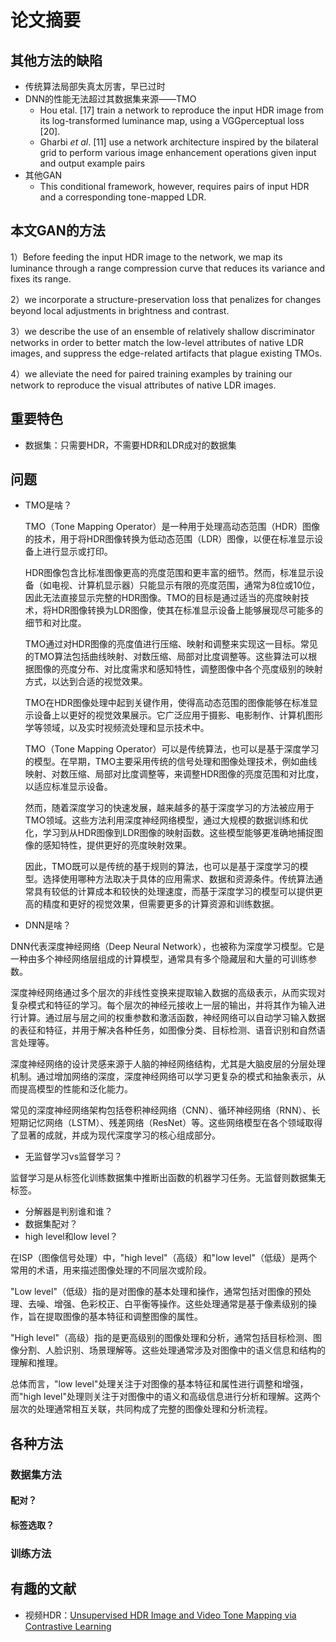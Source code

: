 # 论文摘要

## 其他方法的缺陷

- 传统算法局部失真太厉害，早已过时
- DNN的性能无法超过其数据集来源——TMO
  -  Hou etal. [17] train a network to reproduce the input HDR image from its log-transformed luminance map, using a VGGperceptual loss [20].
  -  Gharbi *et al*. [11] use a network architecture inspired by the bilateral grid to perform various image enhancement operations given input and output example pairs
- 其他GAN
  - This conditional framework, however, requires pairs of input HDR and a corresponding tone-mapped LDR. 

## 本文GAN的方法

1）Before feeding the input HDR image to the network, we map its luminance through a range compression curve that reduces its variance and fixes its range. 

2）we incorporate a structure-preservation loss that penalizes for changes beyond local adjustments in brightness and contrast. 

3）we describe the use of an ensemble of relatively shallow discriminator networks in order to better match the low-level attributes of native LDR images, and suppress the edge-related artifacts that plague existing TMOs.

4）we alleviate the need for paired training examples by training our network to reproduce the visual attributes of native LDR images.

## 重要特色

- 数据集：只需要HDR，不需要HDR和LDR成对的数据集

## 问题

- TMO是啥？

  TMO（Tone Mapping Operator）是一种用于处理高动态范围（HDR）图像的技术，用于将HDR图像转换为低动态范围（LDR）图像，以便在标准显示设备上进行显示或打印。

  HDR图像包含比标准图像更高的亮度范围和更丰富的细节。然而，标准显示设备（如电视、计算机显示器）只能显示有限的亮度范围，通常为8位或10位，因此无法直接显示完整的HDR图像。TMO的目标是通过适当的亮度映射技术，将HDR图像转换为LDR图像，使其在标准显示设备上能够展现尽可能多的细节和对比度。

  TMO通过对HDR图像的亮度值进行压缩、映射和调整来实现这一目标。常见的TMO算法包括曲线映射、对数压缩、局部对比度调整等。这些算法可以根据图像的亮度分布、对比度需求和感知特性，调整图像中各个亮度级别的映射方式，以达到合适的视觉效果。

  TMO在HDR图像处理中起到关键作用，使得高动态范围的图像能够在标准显示设备上以更好的视觉效果展示。它广泛应用于摄影、电影制作、计算机图形学等领域，以及实时视频流处理和显示技术中。

  

  TMO（Tone Mapping Operator）可以是传统算法，也可以是基于深度学习的模型。在早期，TMO主要采用传统的信号处理和图像处理技术，例如曲线映射、对数压缩、局部对比度调整等，来调整HDR图像的亮度范围和对比度，以适应标准显示设备。

  然而，随着深度学习的快速发展，越来越多的基于深度学习的方法被应用于TMO领域。这些方法利用深度神经网络模型，通过大规模的数据训练和优化，学习到从HDR图像到LDR图像的映射函数。这些模型能够更准确地捕捉图像的感知特性，提供更好的亮度映射效果。

  因此，TMO既可以是传统的基于规则的算法，也可以是基于深度学习的模型。选择使用哪种方法取决于具体的应用需求、数据和资源条件。传统算法通常具有较低的计算成本和较快的处理速度，而基于深度学习的模型可以提供更高的精度和更好的视觉效果，但需要更多的计算资源和训练数据。

- DNN是啥？

DNN代表深度神经网络（Deep Neural Network），也被称为深度学习模型。它是一种由多个神经网络层组成的计算模型，通常具有多个隐藏层和大量的可训练参数。

深度神经网络通过多个层次的非线性变换来提取输入数据的高级表示，从而实现对复杂模式和特征的学习。每个层次的神经元接收上一层的输出，并将其作为输入进行计算。通过层与层之间的权重参数和激活函数，神经网络可以自动学习输入数据的表征和特征，并用于解决各种任务，如图像分类、目标检测、语音识别和自然语言处理等。

深度神经网络的设计灵感来源于人脑的神经网络结构，尤其是大脑皮层的分层处理机制。通过增加网络的深度，深度神经网络可以学习更复杂的模式和抽象表示，从而提高模型的性能和泛化能力。

常见的深度神经网络架构包括卷积神经网络（CNN）、循环神经网络（RNN）、长短期记忆网络（LSTM）、残差网络（ResNet）等。这些网络模型在各个领域取得了显著的成就，并成为现代深度学习的核心组成部分。

- 无监督学习vs监督学习？

监督学习是从标签化训练数据集中推断出函数的机器学习任务。无监督则数据集无标签。

- 分解器是判别谁和谁？
- 数据集配对？
- high level和low level？

在ISP（图像信号处理）中，"high level"（高级）和"low level"（低级）是两个常用的术语，用来描述图像处理的不同层次或阶段。

 "Low level"（低级）指的是对图像的基本处理和操作，通常包括对图像的预处理、去噪、增强、色彩校正、白平衡等操作。这些处理通常是基于像素级别的操作，旨在提取图像的基本特征和调整图像的属性。

"High level"（高级）指的是更高级别的图像处理和分析，通常包括目标检测、图像分割、人脸识别、场景理解等。这些处理通常涉及对图像中的语义信息和结构的理解和推理。

总体而言，"low level"处理关注于对图像的基本特征和属性进行调整和增强，而"high level"处理则关注于对图像中的语义和高级信息进行分析和理解。这两个层次的处理通常相互关联，共同构成了完整的图像处理和分析流程。

## 各种方法

### 数据集方法

#### 配对？

#### 标签选取？

### 训练方法

## 有趣的文献

- 视频HDR：[Unsupervised HDR Image and Video Tone Mapping via Contrastive Learning](https://www.semanticscholar.org/paper/7e1726888d102894d69a71ae583f39831d346020)
